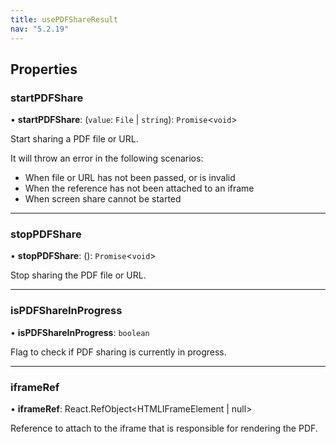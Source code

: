 ```yaml
---
title: usePDFShareResult
nav: "5.2.19"
---
```


## Properties

### startPDFShare

• **startPDFShare**: (`value`: `File` | `string`): `Promise`<`void`\>

Start sharing a PDF file or URL.

It will throw an error in the following scenarios:
 - When file or URL has not been passed, or is invalid
 - When the reference has not been attached to an iframe
 - When screen share cannot be started
 
___

### stopPDFShare

• **stopPDFShare**: (): `Promise`<`void`\>

Stop sharing the PDF file or URL.

___

### isPDFShareInProgress

• **isPDFShareInProgress**: `boolean`

Flag to check if PDF sharing is currently in progress.

___

### iframeRef

• **iframeRef**:  React.RefObject<HTMLIFrameElement | null>

Reference to attach to the iframe that is responsible for rendering the PDF.
